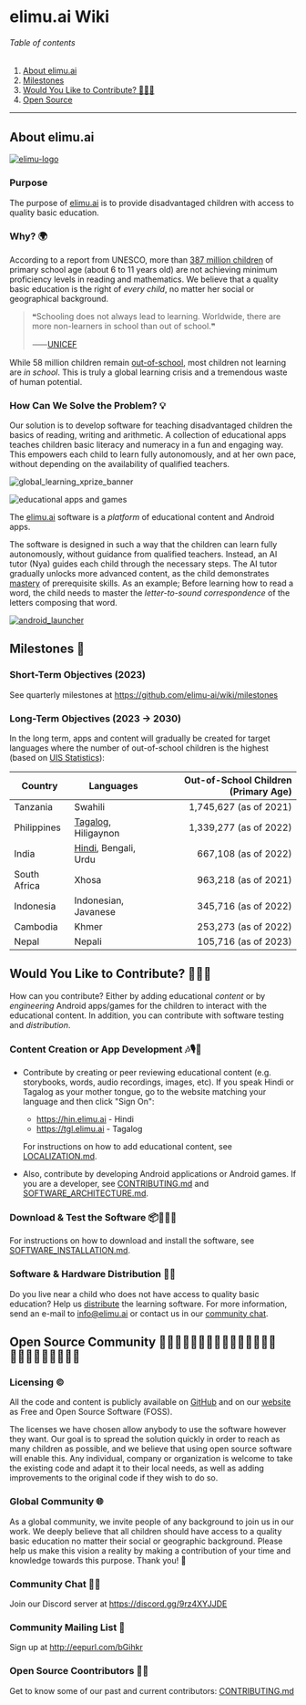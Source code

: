 # elimu.ai Wiki

###### Table of contents
  1. [About elimu.ai](#about)
  1. [Milestones](#milestones)
  1. [Would You Like to Contribute? 👩🏽‍💻](#contribute)
  1. [Open Source](#open-source)


---


<a name="about"></a>
## About elimu.ai

[
  ![elimu-logo](https://user-images.githubusercontent.com/15718174/54360503-e8e88980-465c-11e9-9792-32b513105cf3.png)
](http://elimu.ai)

### Purpose

The purpose of [elimu.ai](https://elimu.ai) is to provide disadvantaged children with access to quality basic education.

### Why? 🌍

According to a report from UNESCO, more than [387 million children](http://uis.unesco.org/sites/default/files/documents/fs46-more-than-half-children-not-learning-en-2017.pdf) of primary school age (about 6 to 11 years old) are not achieving minimum proficiency levels in reading and mathematics. We believe that a quality basic education is the right of _every child_, no matter her social or geographical background.

> ❝Schooling does not always lead to learning. Worldwide, there are more non-learners in school than out of school.❞
> 
> ⸺[UNICEF](https://www.unicef.org/education)

While 58 million children remain [out-of-school](https://data.unicef.org/topic/education/primary-education/), most children not learning are _in school_. This is truly a global learning crisis and a tremendous waste of human potential.

### How Can We Solve the Problem? 💡

Our solution is to develop software for teaching disadvantaged children the basics of reading, writing and arithmetic. A collection of educational apps teaches children basic literacy and numeracy in a fun and engaging way. This empowers each child to learn fully autonomously, and at her own pace, without depending on the availability of qualified teachers.

![global_learning_xprize_banner](https://user-images.githubusercontent.com/15718174/82724725-b8918600-9d0a-11ea-9775-76f653fa2a9c.jpg)

![educational apps and games](https://user-images.githubusercontent.com/15718174/82109205-c3767480-9766-11ea-947b-fa53cfcba767.png)

The [elimu.ai](https://elimu.ai) software is a _platform_ of educational content and Android apps.

The software is designed in such a way that the children can learn fully autonomously, without guidance from qualified teachers. Instead, an AI tutor (Nya) guides each child through the necessary steps. The AI tutor gradually unlocks more advanced content, as the child demonstrates [mastery](PEDAGOGY.md#personalized-learning-) of prerequisite skills. As an example; Before learning how to read a word, the child needs to master the _letter-to-sound correspondence_ of the letters composing that word.

[![android_launcher](https://user-images.githubusercontent.com/15718174/82110563-ea867380-9771-11ea-8703-d63e381001eb.gif)](https://github.com/elimu-ai/launcher)


<a name="milestones"></a>
## Milestones 📆

### Short-Term Objectives (2023)

See quarterly milestones at https://github.com/elimu-ai/wiki/milestones

### Long-Term Objectives (2023 → 2030)

In the long term, apps and content will gradually be created for target languages where the number of out-of-school children is the highest (based on [UIS Statistics](http://data.uis.unesco.org/)):

Country | Languages | Out-of-School Children (Primary Age)
------------ | ------------- | ------------:
Tanzania | Swahili | 1,745,627 (as of 2021)
Philippines | [Tagalog](https://tgl.elimu.ai), Hiligaynon | 1,339,277 (as of 2022)
India | [Hindi](https://hin.elimu.ai), Bengali, Urdu | 667,108 (as of 2022)
South Africa | Xhosa | 963,218 (as of 2021)
Indonesia | Indonesian, Javanese | 345,716 (as of 2022)
Cambodia | Khmer | 253,273 (as of 2022)
Nepal | Nepali | 105,716 (as of 2023)


<a name="contribute"></a>
## Would You Like to Contribute? 👩🏽‍💻

How can you contribute? Either by adding educational _content_ or by _engineering_ Android apps/games for the children to interact with the educational content. In addition, you can contribute with software testing and _distribution_.

### Content Creation or App Development 🎶🎙️📱

  * Contribute by creating or peer reviewing educational content (e.g. storybooks, words, audio recordings, images, etc). If you speak Hindi or Tagalog as your mother tongue, go to the website matching your language and then click "Sign On":

    * https://hin.elimu.ai - Hindi
    * https://tgl.elimu.ai - Tagalog

    For instructions on how to add educational content, see [LOCALIZATION.md](LOCALIZATION.md#add-educational-content).

  * Also, contribute by developing Android applications or Android games. If you are a developer, see [CONTRIBUTING.md](CONTRIBUTING.md) and [SOFTWARE_ARCHITECTURE.md](SOFTWARE_ARCHITECTURE.md).

### Download & Test the Software 📦🕵🏽‍♀️

For instructions on how to download and install the software, see [SOFTWARE_INSTALLATION.md](SOFTWARE_INSTALLATION.md).

### Software & Hardware Distribution 🛵💨

Do you live near a child who does not have access to quality basic education? Help us [distribute](SOFTWARE_ARCHITECTURE.md#distribution) the learning software. For more information, send an e-mail to info@elimu.ai or contact us in our [community chat](#community-chat).


<a name="open-source"></a>
## Open Source Community 👨🏽‍💻👩🏾‍💻👩🏼‍💻👨🏾‍💻👨🏿‍💻👩🏿‍💻👩🏻‍💻👨🏽‍💻

### Licensing ©️

All the code and content is publicly available on [GitHub](https://github.com/elimu-ai) and on our [website](https://elimu.ai) as Free and Open Source Software (FOSS).

The licenses we have chosen allow anybody to use the software however they want. Our goal is to spread the solution quickly in order to reach as many children as possible, and we believe that using open source software will enable this. Any individual, company or organization is welcome to take the existing code and adapt it to their local needs, as well as adding improvements to the original code if they wish to do so.

### Global Community 🌐

As a global community, we invite people of any background to join us in our work. We deeply believe that all children should have access to a quality basic education no matter their social or geographic background. Please help us make this vision a reality by making a contribution of your time and knowledge towards this purpose. Thank you! 💜

<a name="community-chat"></a>
### Community Chat 👋🏽	
Join our Discord server at https://discord.gg/9rz4XYJJDE

### Community Mailing List 📧
Sign up at http://eepurl.com/bGihkr

### Open Source Coontributors 🙌🏽
Get to know some of our past and current contributors: [CONTRIBUTING.md](CONTRIBUTING.md#open-source-contributors)
